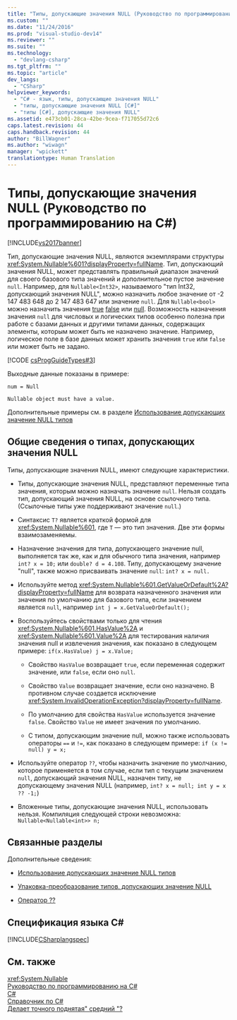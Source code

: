 ```yaml
---
title: "Типы, допускающие значения NULL (Руководство по программированию на C#) | Microsoft Docs"
ms.custom: ""
ms.date: "11/24/2016"
ms.prod: "visual-studio-dev14"
ms.reviewer: ""
ms.suite: ""
ms.technology: 
  - "devlang-csharp"
ms.tgt_pltfrm: ""
ms.topic: "article"
dev_langs: 
  - "CSharp"
helpviewer_keywords: 
  - "C# - язык, типы, допускающие значения NULL"
  - "типы, допускающие значения NULL [C#]"
  - "типы [C#], допускающие значения NULL"
ms.assetid: e473cb01-28ca-42be-9cea-f717055d72c6
caps.latest.revision: 44
caps.handback.revision: 44
author: "BillWagner"
ms.author: "wiwagn"
manager: "wpickett"
translationtype: Human Translation
---
```

# Типы, допускающие значения NULL (Руководство по программированию на C#)
[!INCLUDE[vs2017banner](../../../csharp/includes/vs2017banner.md)]

Тип, допускающие значения NULL, являются экземплярами структуры <xref:System.Nullable%601?displayProperty=fullName>.  Тип, допускающий значения NULL, может представлять правильный диапазон значений для своего базового типа значений и дополнительное пустое значение `null`.  Например, для `Nullable<Int32>`, называемого "тип Int32, допускающий значения NULL", можно назначить любое значение от \-2 147 483 648 до 2 147 483 647 или значение `null`.  Для `Nullable<bool>` можно назначить значения [true](../../../csharp/language-reference/keywords/true.md) [false](../../../csharp/language-reference/keywords/false.md) или [null](../../../csharp/language-reference/keywords/null.md).  Возможность назначения значения `null` для числовых и логических типов особенно полезна при работе с базами данных и другими типами данных, содержащих элементы, которым может быть не назначено значение.  Например, логическое поле в базе данных может хранить значения `true` или `false` или может быть не задано.  
  
 [!CODE [csProgGuideTypes#3](../CodeSnippet/VS_Snippets_VBCSharp/CsProgGuideTypes#3)]  
  
 Выходные данные показаны в примере:  
  
 `num = Null`  
  
 `Nullable object must have a value.`  
  
 Дополнительные примеры см. в разделе [Использование допускающих значение NULL типов](../../../csharp/programming-guide/nullable-types/using-nullable-types.md)  
  
## Общие сведения о типах, допускающих значения NULL  
 Типы, допускающие значения NULL, имеют следующие характеристики.  
  
-   Типы, допускающие значения NULL, представляют переменные типа значения, которым можно назначать значение `null`.  Нельзя создать тип, допускающий значения NULL, на основе ссылочного типа.  \(Ссылочные типы уже поддерживают значение `null`.\)  
  
-   Синтаксис `T?` является краткой формой для <xref:System.Nullable%601>, где `T` — это тип значения.  Две эти формы взаимозаменяемы.  
  
-   Назначение значения для типа, допускающего значение null, выполняется так же, как и для обычного типа значения, например `int? x = 10;` или `double? d = 4.108`.  Типу, допускающему значение "null", также можно присваивать значение `null`: `int? x = null.`  
  
-   Используйте метод <xref:System.Nullable%601.GetValueOrDefault%2A?displayProperty=fullName> для возврата назначенного значения или значения по умолчанию для базового типа, если значением является `null`, например `int j = x.GetValueOrDefault();`  
  
-   Воспользуйтесь свойствами только для чтения <xref:System.Nullable%601.HasValue%2A> и <xref:System.Nullable%601.Value%2A> для тестирования наличия значения null и извлечения значения, как показано в следующем примере: `if(x.HasValue) j = x.Value;`  
  
    -   Свойство `HasValue` возвращает `true`, если переменная содержит значение, или `false`, если оно `null`.  
  
    -   Свойство `Value` возвращает значение, если оно назначено.  В противном случае создается исключение <xref:System.InvalidOperationException?displayProperty=fullName>.  
  
    -   По умолчанию для свойства `HasValue` используется значение `false`.  Свойство `Value` не имеет значения по умолчанию.  
  
    -   С типом, допускающим значение null, можно также использовать операторы `==` и `!=`, как показано в следующем примере: `if (x != null) y = x;`  
  
-   Используйте оператор `??`, чтобы назначить значение по умолчанию, которое применяется в том случае, если тип с текущим значением `null`, допускающий значения NULL, назначен типу, не допускающему значения NULL \(например, `int? x = null; int y = x ?? -1;`\)  
  
-   Вложенные типы, допускающие значения NULL, использовать нельзя.  Компиляция следующей строки невозможна: `Nullable<Nullable<int>> n;`  
  
## Связанные разделы  
 Дополнительные сведения:  
  
-   [Использование допускающих значение NULL типов](../../../csharp/programming-guide/nullable-types/using-nullable-types.md)  
  
-   [Упаковка\-преобразование типов, допускающих значение NULL](../../../csharp/programming-guide/nullable-types/boxing-nullable-types.md)  
  
-   [Оператор ??](../../../csharp/language-reference/operators/null-conditional-operator.md)  
  
## Спецификация языка C\#  
 [!INCLUDE[CSharplangspec](../../../csharp/language-reference/keywords/includes/csharplangspec_md.md)]  
  
## См. также  
 <xref:System.Nullable>   
 [Руководство по программированию на C\#](../../../csharp/programming-guide/index.md)   
 [C\#](../../../csharp/csharp.md)   
 [Справочник по C\#](../../../csharp/language-reference/index.md)   
 [Делает точного поднятая" средний "?](http://go.microsoft.com/fwlink/?LinkId=112382)